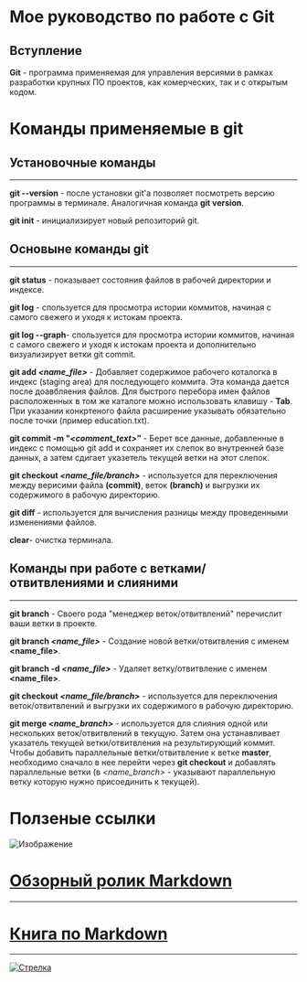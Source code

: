 <a id="Up"></a>
# Мое руководство по работе с Git
## Вступление
__Git__ - программа применяемая для управления версиями в рамках разработки крупных ПО проектов, как комерческих, так и с открытым кодом.

# Команды применяемые в git 
## Установочные команды
***
**git --version** - после установки git'а позволяет посмотреть версию программы в терминале. Аналогичная команда **git version**.

**git init** - инициализирует новый репозиторий git.

## Основыне команды git
***
**git status** - показывает состояния файлов в рабочей директории и индексе.

**git log** - спользуется для просмотра истории коммитов, начиная с самого свежего и уходя к истокам проекта.

**git log --graph**- спользуется для просмотра истории коммитов, начиная с самого свежего и уходя к истокам проекта и дополнительно визуализирует ветки git commit. 

__git add *<name_file>*__ - Добавляет содержимое рабочего коталогка в индекс (staging area) для последующего коммита. Эта команда дается после доавбляения файлов. Для быстрого перебора имен файлов расположенных в том же каталоге можно использовать клавишу - **Tab**. При указании конкртеного файла расширение указывать обязательно после точки (пример education.txt).

__git commit -m "*<comment_text>*"__ - Берет все данные, добавленные в индекс с помощью git add и сохраняет их слепок во внутренней базе данных, а затем сдигает указетель текущей ветки на этот слепок.

__git checkout *<name_file/branch>*__ - используется для переключения между верисими файла **(commit)**, веток **(branch)** и выгрузки их содержимого в рабочую директорию.

**git diff** - используется для вычисления разницы между проведенными изменениями файлов.

**clear**- очистка терминала.

## Команды при работе с ветками/отвитвлениями и слияними
***
**git branch** - Своего рода "менеджер веток/отвитвлений" перечислит ваши ветки в проекте.

__git branch *<name_file>*__ - Создание новой ветки/отвитвления с именем **<name_file>**.

__git branch -d *<name_file>*__  - Удаляет ветку/отвитвление с именем **<name_file>**.

__git checkout *<name_file/branch>*__ - используется для переключения веток/отвитвлений и выгрузки их содержимого в рабочую директорию.

__git merge *<name_branch>*__ - используется для слияния одной или нескольких веток/отвитвлений в текущую. Затем она устанавливает указатель текущей ветки/отвитвления на результирующий коммит. Чтобы добавить параллельные ветки/отвитвление к ветке **master**, необходимо сначало в нее перейти через **git checkout** и добавлять параллельные ветки (в *<name_branch>* - указывают параллельную ветку которую нужно присоединить к текущей).

# Ползеные ссылки
![Изображение](1.gif)

# [Обзорный ролик Markdown](https://www.youtube.com/watch?v=syrGPPekLHQ)
***
# [Книга по Markdown](progit.pdf) 

***
[![Стрелка](arrow.png)](#Up)